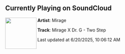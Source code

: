 ## Currently Playing on SoundCloud

[<img align="left" width="100" src="https://i1.sndcdn.com/artworks-yLzza9uanIO3W4MF-hI42xA-t500x500.jpg">](https://soundcloud.com/mirageid/mirage-x-dr-g-two-step)

**Artist**: Mirage 

**Track**: Mirage X Dr. G - Two Step

Last updated at 6/20/2025, 10:06:12 AM
